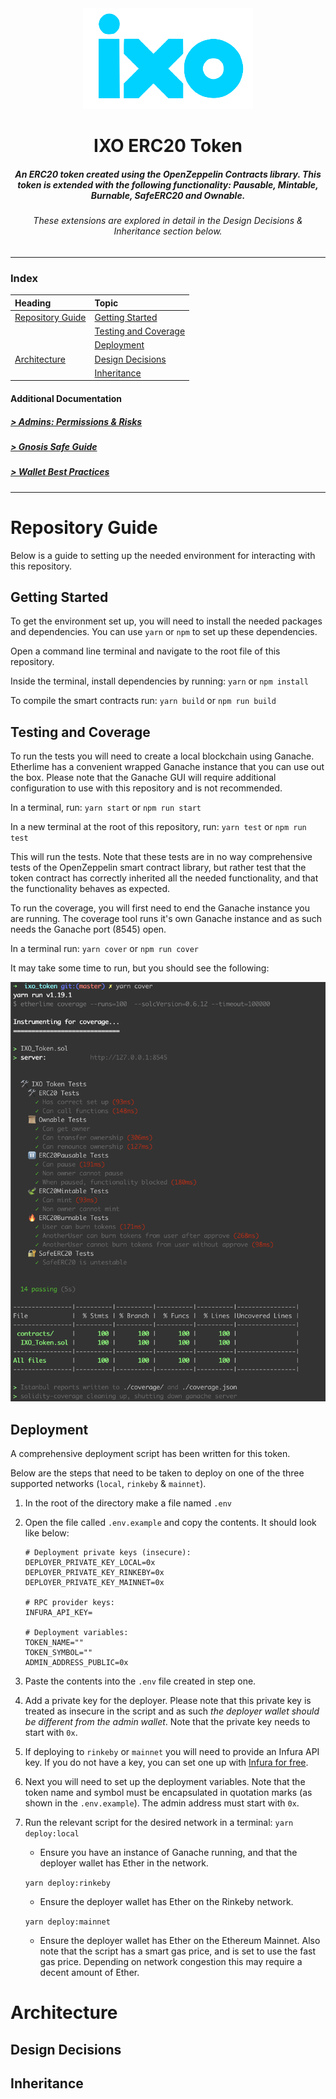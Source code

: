 <div align="center">
    <img src="./resources/logo.png"/>
    <h1>IXO ERC20 Token</h1>
    <h5>
        An ERC20 token created using the OpenZeppelin Contracts library. This token is extended with the following functionality: Pausable, Mintable, Burnable, SafeERC20 and Ownable. 
    </h5>
    <h6>
        These extensions are explored in detail in the Design Decisions & Inheritance section below.
    </h6>
</div>

---
### Index 

| Heading | Topic | 
|:--------|:------|
| [Repository Guide](#repository-guide) | [Getting Started](#getting-started)
| | [Testing and Coverage](#testing-and-coverage) 
| | [Deployment](#deployment) 
| [Architecture](#architecture) | [Design Decisions](#design-decisions) 
|  | [Inheritance](#inheritance) |

#### Additional Documentation

##### [> Admins: Permissions & Risks](./resources/admin_permissions_and_risks.md)
##### [> Gnosis Safe Guide](./gnosis_safe_guide.md)
##### [> Wallet Best Practices]()
---

# Repository Guide
Below is a guide to setting up the needed environment for interacting with this repository. 

## Getting Started
To get the environment set up, you will need to install the needed packages and dependencies. You can use `yarn` or `npm` to set up these dependencies. 

Open a command line terminal and navigate to the root file of this repository.

Inside the terminal, install dependencies by running:
`yarn` or `npm install`

To compile the smart contracts run:
`yarn build` or `npm run build`

## Testing and Coverage
To run the tests you will need to create a local blockchain using Ganache. Etherlime has a convenient wrapped Ganache instance that you can use out the box. Please note that the Ganache GUI will require additional configuration to use with this repository and is not recommended.

In a terminal, run:
`yarn start` or `npm run start`

In a new terminal at the root of this repository, run:
`yarn test` or `npm run test`

This will run the tests. Note that these tests are in no way comprehensive tests of the OpenZeppelin smart contract library, but rather test that the token contract has correctly inherited all the needed functionality, and that the functionality behaves as expected. 

To run the coverage, you will first need to end the Ganache instance you are running. The coverage tool runs it's own Ganache instance and as such needs the Ganache port (8545) open. 

In a terminal run:
`yarn cover` or `npm run cover`

It may take some time to run, but you should see the following:

<img src="./resources/coverage.png" />

## Deployment
A comprehensive deployment script has been written for this token. 

Below are the steps that need to be taken to deploy on one of the three supported networks (`local`, `rinkeby` & `mainnet`).
1. In the root of the directory make a file named `.env`
2. Open the file called `.env.example` and copy the contents. It should look like below:
    ```
    # Deployment private keys (insecure):
    DEPLOYER_PRIVATE_KEY_LOCAL=0x
    DEPLOYER_PRIVATE_KEY_RINKEBY=0x
    DEPLOYER_PRIVATE_KEY_MAINNET=0x

    # RPC provider keys:
    INFURA_API_KEY=

    # Deployment variables:
    TOKEN_NAME=""
    TOKEN_SYMBOL=""
    ADMIN_ADDRESS_PUBLIC=0x
    ```
3. Paste the contents into the `.env` file created in step one.
4. Add a private key for the deployer. Please note that this private key is treated as insecure in the script and as such *the deployer wallet should be different from the admin wallet*. Note that the private key needs to start with `0x`.
5. If deploying to `rinkeby` or `mainnet` you will need to provide an Infura API key. If you do not have a key, you can set one up with [Infura for free](https://infura.io/).
6. Next you will need to set up the deployment variables. Note that the token name and symbol must be encapsulated in quotation marks (as shown in the `.env.example`). The admin address must start with `0x`. 
7. Run the relevant script for the desired network in a terminal:
    `yarn deploy:local` 
    * Ensure you have an instance of Ganache running, and that the deployer wallet has Ether in the network.

    `yarn deploy:rinkeby`
    * Ensure the deployer wallet has Ether on the Rinkeby network.

    `yarn deploy:mainnet`
    * Ensure the deployer wallet has Ether on the Ethereum Mainnet. Also note that the script has a smart gas price, and is set to use the fast gas price. Depending on network congestion this may require a decent amount of Ether. 

# Architecture


## Design Decisions 

## Inheritance

